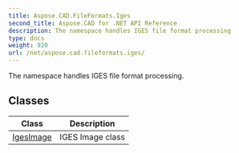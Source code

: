 ```yaml
---
title: Aspose.CAD.FileFormats.Iges
second_title: Aspose.CAD for .NET API Reference
description: The namespace handles IGES file format processing
type: docs
weight: 920
url: /net/aspose.cad.fileformats.iges/
---
```

The namespace handles IGES file format processing.

## Classes

| Class | Description |
| --- | --- |
| [IgesImage](./igesimage/) | IGES Image class |


